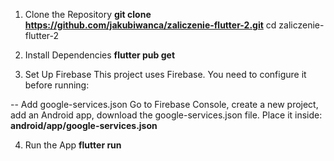 1. Clone the Repository
**git clone https://github.com/jakubiwanca/zaliczenie-flutter-2.git**
cd zaliczenie-flutter-2

2. Install Dependencies
**flutter pub get**

3. Set Up Firebase
This project uses Firebase. You need to configure it before running:

-- Add google-services.json
Go to Firebase Console, 
create a new project,
add an Android app,
download the google-services.json file.
Place it inside:
**android/app/google-services.json**

4. Run the App
**flutter run**
